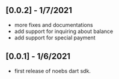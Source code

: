 
## [0.0.2] - 1/7/2021

* more fixes and documentations
* add support for inquiring about balance
* add support for special payment


## [0.0.1] - 1/6/2021

* first release of noebs dart sdk.



